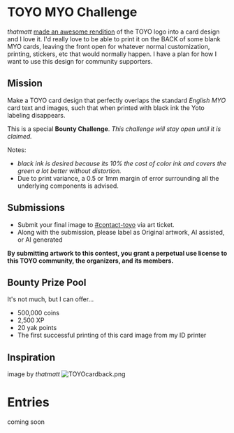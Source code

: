 # TOYO MYO Challenge

*thatmatt* [made an awesome rendition](https://discordapp.com/channels/1295352148846055444/1313160005553488026/1347281985571131395) of the TOYO logo into a card design and I love it. I'd really love to be able to print it on the BACK of some blank MYO cards, leaving the front open for whatever normal customization, printing, stickers, etc that would normally happen. I have a plan for how I want to use this design for community supporters.

## Mission
Make a TOYO card design that perfectly overlaps the standard *English MYO* card text and images, such that when printed with black ink the Yoto labeling disappears.

This is a special **Bounty Challenge**. *This challenge will stay open until it is claimed.*

Notes:
* *black ink is desired because its 10% the cost of color ink and covers the green a lot better without distortion.*
* Due to print variance, a 0.5 or 1mm margin of error surrounding all the underlying components is advised.

## Submissions
* Submit your final image to ⁠[#⁠contact-toyo](https://discordapp.com/channels/1295352148846055444/1297387976266874991) via art ticket.
* Along with the submission, please label as Original artwork, AI assisted, or AI generated

**By submitting artwork to this contest, you grant a perpetual use license to this TOYO community, the organizers, and its members.**

## Bounty Prize Pool
It's not much, but I can offer...
* 500,000 coins
* 2,500 XP
* 20 yak points
* The first successful printing of this card image from my ID printer

## Inspiration
image by *thatmatt*
![TOYOcardback.png](/img/misc/TOYOcardback.png)

# Entries

coming soon
